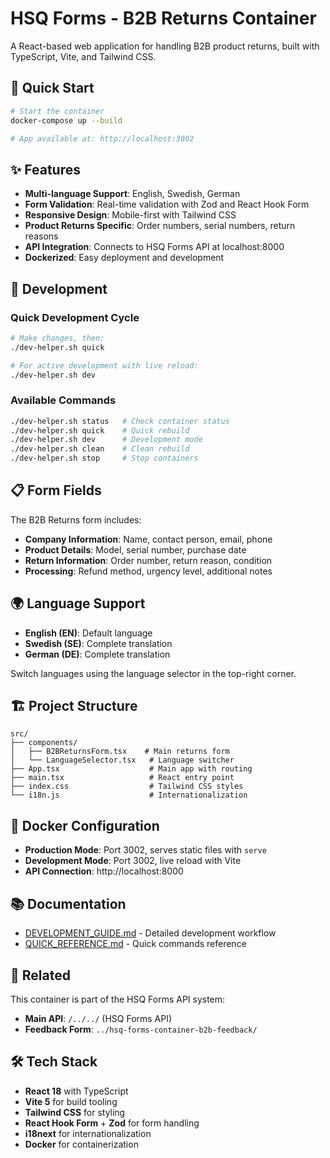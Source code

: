 # HSQ Forms - B2B Returns Container

A React-based web application for handling B2B product returns, built with TypeScript, Vite, and Tailwind CSS.

## 🚀 Quick Start

```bash
# Start the container
docker-compose up --build

# App available at: http://localhost:3002
```

## ✨ Features

- **Multi-language Support**: English, Swedish, German
- **Form Validation**: Real-time validation with Zod and React Hook Form
- **Responsive Design**: Mobile-first with Tailwind CSS
- **Product Returns Specific**: Order numbers, serial numbers, return reasons
- **API Integration**: Connects to HSQ Forms API at localhost:8000
- **Dockerized**: Easy deployment and development

## 🔧 Development

### Quick Development Cycle
```bash
# Make changes, then:
./dev-helper.sh quick

# For active development with live reload:
./dev-helper.sh dev
```

### Available Commands
```bash
./dev-helper.sh status   # Check container status
./dev-helper.sh quick    # Quick rebuild
./dev-helper.sh dev      # Development mode
./dev-helper.sh clean    # Clean rebuild
./dev-helper.sh stop     # Stop containers
```

## 📋 Form Fields

The B2B Returns form includes:

- **Company Information**: Name, contact person, email, phone
- **Product Details**: Model, serial number, purchase date
- **Return Information**: Order number, return reason, condition
- **Processing**: Refund method, urgency level, additional notes

## 🌍 Language Support

- **English (EN)**: Default language
- **Swedish (SE)**: Complete translation
- **German (DE)**: Complete translation

Switch languages using the language selector in the top-right corner.

## 🏗️ Project Structure

```
src/
├── components/
│   ├── B2BReturnsForm.tsx    # Main returns form
│   └── LanguageSelector.tsx   # Language switcher
├── App.tsx                    # Main app with routing
├── main.tsx                   # React entry point
├── index.css                  # Tailwind CSS styles
└── i18n.js                    # Internationalization
```

## 🐳 Docker Configuration

- **Production Mode**: Port 3002, serves static files with `serve`
- **Development Mode**: Port 3002, live reload with Vite
- **API Connection**: http://localhost:8000

## 📚 Documentation

- [DEVELOPMENT_GUIDE.md](./DEVELOPMENT_GUIDE.md) - Detailed development workflow
- [QUICK_REFERENCE.md](./QUICK_REFERENCE.md) - Quick commands reference

## 🔗 Related

This container is part of the HSQ Forms API system:
- **Main API**: `/../../` (HSQ Forms API)
- **Feedback Form**: `../hsq-forms-container-b2b-feedback/`

## 🛠️ Tech Stack

- **React 18** with TypeScript
- **Vite 5** for build tooling
- **Tailwind CSS** for styling
- **React Hook Form** + **Zod** for form handling
- **i18next** for internationalization
- **Docker** for containerization
